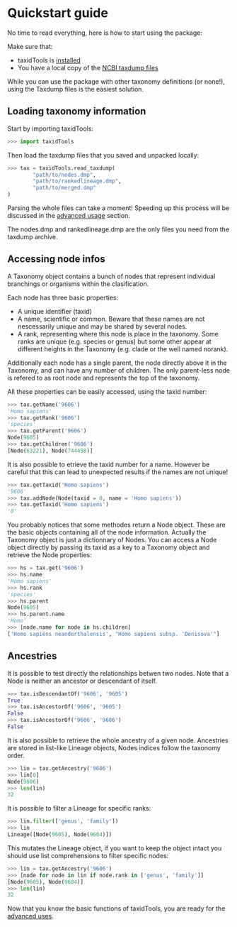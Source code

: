 # Quickstart guide

No time to read everything, here is how to start
using the package:

Make sure that:
* taxidTools is [installed](install.md)
* You have a local copy of the [NCBI taxdump files](https://ftp.ncbi.nlm.nih.gov/pub/taxonomy/new_taxdump/)

While you can use the package with other taxonomy definitions (or none!),
using the Taxdump files is the easiest solution.

## Loading taxonomy information

Start by importing taxidTools:

```python
>>> import taxidTools
```

Then load the taxdump files that you saved and unpacked locally:

```python
>>> tax = taxidTools.read_taxdump(
        "path/to/nodes.dmp", 
        "path/to/rankedlineage.dmp",
        "path/to/merged.dmp"
)
```

Parsing the whole files can take a moment! 
Speeding up this process will be discussed in the [advanced usage](advances.md) section.

The nodes.dmp and rankedlineage.dmp are the only files you need
from the taxdump archive. 

## Accessing node infos

A Taxonomy object contains a bunch of nodes that represent
individual branchings or organisms within the clasification.

Each node has three basic properties:
* A unique identifier (taxid)
* A name, scientific or common. Beware that these names are not 
nescessarily unique and may be shared by several nodes.
* A rank, representing where this node is place in the taxonomy.
Some ranks are unique (e.g. species or genus) but some other appear
at different heights in the Taxonomy (e.g. clade or the well named norank).

Additionally each node has a single parent, the node directly above it in
the Taxonomy, and can have any number of children. The only parent-less node
is refered to as root node and represents the top of the taxonomy.

All these properties can be easily accessed, using the taxid number:

```python
>>> tax.getName('9606')
'Homo sapiens'
>>> tax.getRank('9606')
'species'
>>> tax.getParent('9606')
Node(9605)
>>> tax.getChildren('9606')
[Node(63221), Node(744458)]
```

It is also possible to etrieve the taxid number for a name. However be careful that
this can lead to unexpected results if the names are not unique!

```python
>>> tax.getTaxid('Homo sapiens')
'9606'
>>> tax.addNode(Node(taxid = 0, name = 'Homo sapiens'))
>>> tax.getTaxid('Homo sapiens')
'0'
```

You probably notices that some methodes return a Node object. 
These are the basic objects containing all of the node information. 
Actually the Taxonomy object is just a dictionnary of Nodes.
You can access a Node object directly by passing its taxid as a key
to a Taxonomy object and retrieve the Node properties:

```python
>>> hs = tax.get('9606')
>>> hs.name
'Homo sapiens'
>>> hs.rank
'species'
>>> hs.parent
Node(9605)
>>> hs.parent.name
'Homo'
>>> [node.name for node in hs.children]
['Homo sapiens neanderthalensis', "Homo sapiens subsp. 'Denisova'"]
```

## Ancestries

It is possible to test directly the relationships betwen two nodes.
Note that a Node is neither an ancestor or descendant of itself.

```python
>>> tax.isDescendantOf('9606', '9605')
True
>>> tax.isAncestorOf('9606', '9605')
False
>>> tax.isAncestorOf('9606', '9606')
False
```

It is also possible to retrieve the whole ancestry of a given node. 
Ancestries are stored in list-like Lineage objects, Nodes indices follow 
the taxonomy order.

```python
>>> lin = tax.getAncestry('9606')
>>> lin[0]
Node(9606)
>>> len(lin)
32
```

It is possible to filter a Lineage for specific ranks:

```python
>>> lin.filter(['genus', 'family'])
>>> lin
Lineage([Node(9605), Node(9604)])
```

This mutates the Lineage object, if you want to keep the object intact
you should use list comprehensions to filter specific nodes:

```python
>>> lin = tax.getAncestry('9606')
>>> [node for node in lin if node.rank in ['genus', 'family']]
[Node(9605), Node(9604)]
>>> len(lin)
32
```

Now that you know the basic functions of taxidTools, you are ready 
for the [advanced uses](advanced.md).
